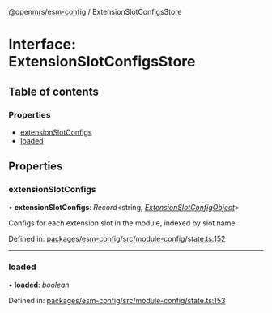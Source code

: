 [@openmrs/esm-config](../API.md) / ExtensionSlotConfigsStore

# Interface: ExtensionSlotConfigsStore

## Table of contents

### Properties

- [extensionSlotConfigs](extensionslotconfigsstore.md#extensionslotconfigs)
- [loaded](extensionslotconfigsstore.md#loaded)

## Properties

### extensionSlotConfigs

• **extensionSlotConfigs**: *Record*<string, [*ExtensionSlotConfigObject*](extensionslotconfigobject.md)\>

Configs for each extension slot in the module, indexed by slot name

Defined in: [packages/esm-config/src/module-config/state.ts:152](https://github.com/openmrs/openmrs-esm-core/blob/master/packages/esm-config/src/module-config/state.ts#L152)

___

### loaded

• **loaded**: *boolean*

Defined in: [packages/esm-config/src/module-config/state.ts:153](https://github.com/openmrs/openmrs-esm-core/blob/master/packages/esm-config/src/module-config/state.ts#L153)
